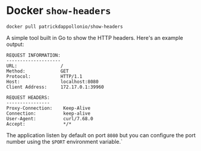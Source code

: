 # Docker `show-headers`

```
docker pull patrickdappollonio/show-headers
```

A simple tool built in Go to show the HTTP headers. Here's an example output:

```
REQUEST INFORMATION:
--------------------
URL:                /
Method:             GET
Protocol:           HTTP/1.1
Host:               localhost:8080
Client Address:     172.17.0.1:39960

REQUEST HEADERS:
----------------
Proxy-Connection:    Keep-Alive
Connection:          keep-alive
User-Agent:          curl/7.68.0
Accept:              */*
```

The application listen by default on port `8080` but you can configure the port
number using the `$PORT` environment variable.`
